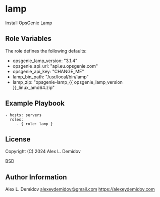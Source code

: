 lamp
=========

Install OpsGenie Lamp

Role Variables
--------------

The role defines the following defaults:

- opsgenie_lamp_version: "3.1.4"
- opsgenie_api_url: "api.eu.opsgenie.com"
- opsgenie_api_key: "CHANGE_ME"
- lamp_bin_path: "/usr/local/bin/lamp"
- lamp_zip: "opsgenie-lamp_{{ opsgenie_lamp_version }}_linux_amd64.zip"

Example Playbook
----------------

    - hosts: servers
      roles:
         - { role: lamp }

License
-------

Copyright (C) 2024 Alex L. Demidov

BSD

Author Information
------------------

Alex L. Demidov <alexeydemidov@gmail.com> https://alexeydemidov.com
